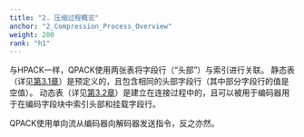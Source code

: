 ```yaml
---
title: "2. 压缩过程概览"
anchor: "2_Compression_Process_Overview"
weight: 200
rank: "h1"
---
```



与HPACK一样，QPACK使用两张表将字段行（“头部”）与索引进行关联。
静态表（详见[第3.1章]()）是预定义的，且包含相同的头部字段行（其中部分字段行的值是空值）。
动态表（详见[第3.2章]()）是建立在连接过程中的，且可以被用于编码器用于在编码字段块中索引头部和挂载字段行。

QPACK使用单向流从编码器向解码器发送指令，反之亦然。
